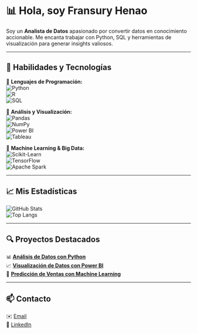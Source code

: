 # 📊 Hola, soy Fransury Henao  

Soy un **Analista de Datos** apasionado por convertir datos en conocimiento accionable. Me encanta trabajar con Python, SQL y herramientas de visualización para generar insights valiosos.

---

## 🚀 **Habilidades y Tecnologías**
🔹 **Lenguajes de Programación:**  
![Python](https://img.shields.io/badge/Python-3776AB?style=for-the-badge&logo=python&logoColor=white)  
![R](https://img.shields.io/badge/R-276DC3?style=for-the-badge&logo=r&logoColor=white)  
![SQL](https://img.shields.io/badge/SQL-4479A1?style=for-the-badge&logo=postgresql&logoColor=white)

🔹 **Análisis y Visualización:**  
![Pandas](https://img.shields.io/badge/Pandas-150458?style=for-the-badge&logo=pandas&logoColor=white)  
![NumPy](https://img.shields.io/badge/NumPy-013243?style=for-the-badge&logo=numpy&logoColor=white)  
![Power BI](https://img.shields.io/badge/Power_BI-F2C811?style=for-the-badge&logo=power-bi&logoColor=black)  
![Tableau](https://img.shields.io/badge/Tableau-E97627?style=for-the-badge&logo=tableau&logoColor=white)  

🔹 **Machine Learning & Big Data:**  
![Scikit-Learn](https://img.shields.io/badge/Scikit_Learn-F7931E?style=for-the-badge&logo=scikit-learn&logoColor=white)  
![TensorFlow](https://img.shields.io/badge/TensorFlow-FF6F00?style=for-the-badge&logo=tensorflow&logoColor=white)  
![Apache Spark](https://img.shields.io/badge/Apache_Spark-E25A1C?style=for-the-badge&logo=apachespark&logoColor=white)  

---

## 📈 **Mis Estadísticas**
![GitHub Stats](https://github-readme-stats.vercel.app/api?username=TU-USUARIO&show_icons=true&theme=dark)  
![Top Langs](https://github-readme-stats.vercel.app/api/top-langs/?username=TU-USUARIO&layout=compact&theme=dark)

---

## 🔍 **Proyectos Destacados**
📊 [**Análisis de Datos con Python**](https://github.com/TU-USUARIO/proyecto1)  
📈 [**Visualización de Datos con Power BI**](https://github.com/TU-USUARIO/proyecto2)  
🤖 [**Predicción de Ventas con Machine Learning**](https://github.com/TU-USUARIO/proyecto3)  

---

## 📫 **Contacto**
✉️ [Email](fransury21henao@gmail.com)  
🔗 [LinkedIn](https://linkedin.com/in/Fransury-Henao-Sepulveda)  
